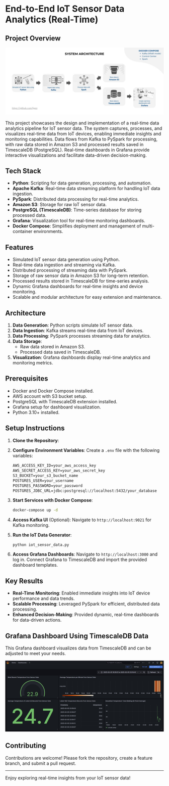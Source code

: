 # End-to-End IoT Sensor Data Analytics (Real-Time)

## Project Overview
![](z-image_processing/01.System_Architecture.jpg)

This project showcases the design and implementation of a real-time data analytics pipeline for IoT sensor data. The system captures, processes, and visualizes real-time data from IoT devices, enabling immediate insights and monitoring capabilities. Data flows from Kafka to PySpark for processing, with raw data stored in Amazon S3 and processed results saved in TimescaleDB (PostgreSQL). Real-time dashboards in Grafana provide interactive visualizations and facilitate data-driven decision-making.

## Tech Stack

- **Python**: Scripting for data generation, processing, and automation.
- **Apache Kafka**: Real-time data streaming platform for handling IoT data ingestion.
- **PySpark**: Distributed data processing for real-time analytics.
- **Amazon S3**: Storage for raw IoT sensor data.
- **PostgreSQL (TimescaleDB)**: Time-series database for storing processed data.
- **Grafana**: Visualization tool for real-time monitoring dashboards.
- **Docker Compose**: Simplifies deployment and management of multi-container environments.

## Features

- Simulated IoT sensor data generation using Python.
- Real-time data ingestion and streaming via Kafka.
- Distributed processing of streaming data with PySpark.
- Storage of raw sensor data in Amazon S3 for long-term retention.
- Processed results stored in TimescaleDB for time-series analysis.
- Dynamic Grafana dashboards for real-time insights and device monitoring.
- Scalable and modular architecture for easy extension and maintenance.

## Architecture

1. **Data Generation**: Python scripts simulate IoT sensor data.
2. **Data Ingestion**: Kafka streams real-time data from IoT devices.
3. **Data Processing**: PySpark processes streaming data for analytics.
4. **Data Storage**:
   - Raw data stored in Amazon S3.
   - Processed data saved in TimescaleDB.
5. **Visualization**: Grafana dashboards display real-time analytics and monitoring metrics.

## Prerequisites

- Docker and Docker Compose installed.
- AWS account with S3 bucket setup.
- PostgreSQL with TimescaleDB extension installed.
- Grafana setup for dashboard visualization.
- Python 3.10+ installed.

## Setup Instructions

1. **Clone the Repository**:

2. **Configure Environment Variables**:
   Create a `.env` file with the following variables:

   ```env
   AWS_ACCESS_KEY_ID=your_aws_access_key
   AWS_SECRET_ACCESS_KEY=your_aws_secret_key
   S3_BUCKET=your_s3_bucket_name
   POSTGRES_USER=your_username
   POSTGRES_PASSWORD=your_password
   POSTGRES_JDBC_URL=jdbc:postgresql://localhost:5432/your_database
   ```

3. **Start Services with Docker Compose**:

   ```bash
   docker-compose up -d
   ```

4. **Access Kafka UI** (Optional):
   Navigate to `http://localhost:9021` for Kafka monitoring.

5. **Run the IoT Data Generator**:

   ```bash
   python iot_sensor_data.py
   ```

6. **Access Grafana Dashboards**:
   Navigate to `http://localhost:3000` and log in. Connect Grafana to TimescaleDB and import the provided dashboard templates.

## Key Results

- **Real-Time Monitoring**: Enabled immediate insights into IoT device performance and data trends.
- **Scalable Processing**: Leveraged PySpark for efficient, distributed data processing.
- **Enhanced Decision-Making**: Provided dynamic, real-time dashboards for data-driven actions.

## Grafana Dashboard Using TimescaleDB Data

This Grafana dashboard visualizes data from TimescaleDB and can be adjusted to meet your needs.

![](z-image_processing/02.Grafana.jpg)


## Contributing

Contributions are welcome! Please fork the repository, create a feature branch, and submit a pull request.

---

Enjoy exploring real-time insights from your IoT sensor data!
